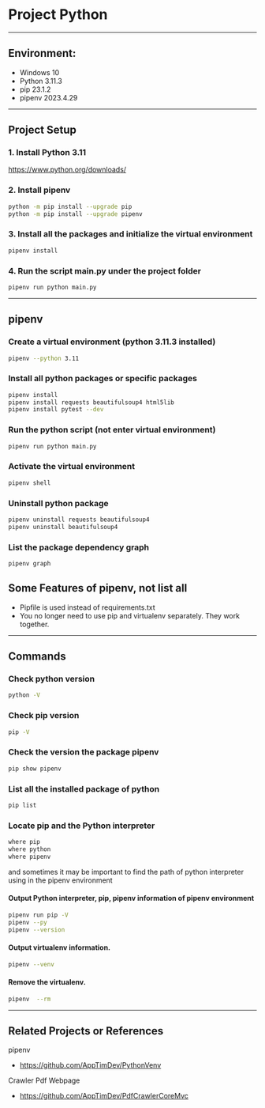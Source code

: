 # Project Python

---

## Environment:
- Windows 10
- Python 3.11.3
- pip 23.1.2
- pipenv 2023.4.29

---

## Project Setup
### 1. Install Python 3.11
https://www.python.org/downloads/

### 2. Install pipenv
```sh
python -m pip install --upgrade pip
python -m pip install --upgrade pipenv
``` 

### 3. Install all the packages and initialize the virtual environment
```sh
pipenv install
```

### 4. Run the script main.py under the project folder
```sh
pipenv run python main.py
```

---

## pipenv 
### Create a virtual environment (python 3.11.3 installed)
```sh
pipenv --python 3.11
```

### Install all python packages or specific packages
```sh
pipenv install
pipenv install requests beautifulsoup4 html5lib
pipenv install pytest --dev
```

### Run the python script (not enter virtual environment)
```sh
pipenv run python main.py
```

### Activate the virtual environment
```sh
pipenv shell
```

### Uninstall python package
```sh
pipenv uninstall requests beautifulsoup4
pipenv uninstall beautifulsoup4
```

### List the package dependency graph
```sh
pipenv graph
```

## Some Features of pipenv, not list all
- Pipfile is used instead of requirements.txt
- You no longer need to use pip and virtualenv separately. They work together.

---

## Commands
### Check python version
```sh
python -V
```
### Check pip version
```sh
pip -V
```
### Check the version the package pipenv
```sh
pip show pipenv
```

### List all the installed package of python
```sh
pip list
```

### Locate pip and the Python interpreter
```sh
where pip
where python
where pipenv
```

and sometimes it may be important to find the path of python interpreter using in the pipenv environment
#### Output Python interpreter, pip, pipenv  information of pipenv environment
```sh
pipenv run pip -V
pipenv --py
pipenv --version
```

#### Output virtualenv information.
```sh
pipenv --venv
```

#### Remove the virtualenv.
```sh
pipenv  --rm  
```      
 
---

## Related Projects or References
pipenv
- https://github.com/AppTimDev/PythonVenv

Crawler Pdf Webpage
- https://github.com/AppTimDev/PdfCrawlerCoreMvc
